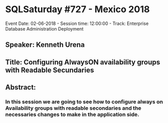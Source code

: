 # SQLSaturday #727 - Mexico 2018
Event Date: 02-06-2018 - Session time: 12:00:00 - Track: Enterprise Database Administration  Deployment
## Speaker: Kenneth Urena
## Title: Configuring AlwaysON availability groups with Readable Secundaries
## Abstract:
### In this session we are going to see how to configure always on Availability groups with readable secondaries and the necessaries changes to make in the application side.
